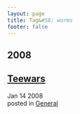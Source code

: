 ```yaml
---
layout: page
title: Tag&#58; worms
footer: false
---
```


<div id="blog-archives" class="category">
<h2>2008</h2>

<article>
<h1><a href="/2008/01/14/teewars/index.html">Teewars</a></h1>
<time datetime="2008-01-14T00:00:00-06:00" pubdate><span class='month'>Jan</span> <span class='day'>14</span> <span class='year'>2008</span></time>
<footer>
<span class="categories">posted in 
<a href='/categories/general/'>General</a></span>
</footer>
</article>
</div>
